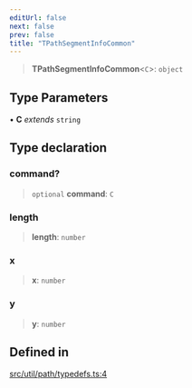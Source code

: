 ```yaml
---
editUrl: false
next: false
prev: false
title: "TPathSegmentInfoCommon"
---
```


> **TPathSegmentInfoCommon**\<`C`\>: `object`

## Type Parameters

• **C** *extends* `string`

## Type declaration

### command?

> `optional` **command**: `C`

### length

> **length**: `number`

### x

> **x**: `number`

### y

> **y**: `number`

## Defined in

[src/util/path/typedefs.ts:4](https://github.com/fabricjs/fabric.js/blob/c093e29e73123dafcfa091ff4d5e04e690bb796e/src/util/path/typedefs.ts#L4)
